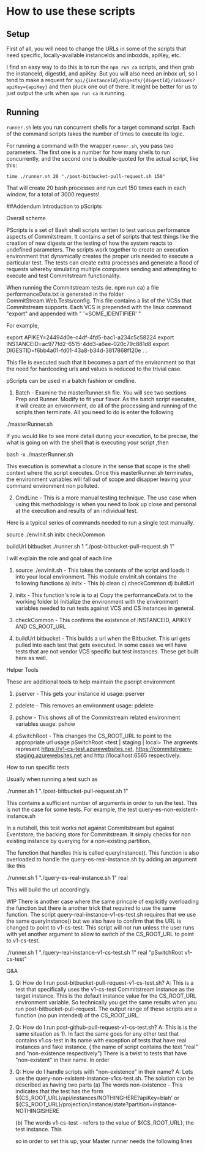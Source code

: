 # How to use these scripts

## Setup
First of all, you will need to change the URLs in some of the scripts that need specific, locally-available instanceIds and inboxIds, apiKey, etc.

I find an easy way to do this is to run the `npm run ca` scripts, and then grab the instanceId, digestId, and apiKey. But you will also need an inbox url, so I tend to make a request for `api/{instanceId}/digests/{digestId}/inboxes?apiKey={apiKey}` and then pluck one out of
there. It might be better for us to just output the urls when `npm run ca` is running.

## Running

`runner.sh` lets you run concurrent shells for a target command script. Each of the command scripts takes the number of times to execute its logic.

For running a command with the wrapper `runner.sh`, you pass two parameters. The first one is a number for how many shells to run concurrently, and the second one is double-quoted for the actual script, like this:

`time ./runner.sh 20 "./post-bitbucket-pull-request.sh 150"`

That will create 20 bash processes and run curl 150 times each in each window, for a total of 3000 requests!



##Addendum
Introduction to pScripts

Overall scheme

PScripts is a set of Bash shell scripts written to test various performance aspects of Commitstream.  It contains a set
of scripts that test things like the creation of new digests or the testing of how the system reacts to undefined
parameters.  The scripts work together to create an execution environment that dynamically creates the proper urls needed
to execute a particular test.  The tests can create extra processes and generate a flood of requests whereby simulating
multiple computers sending and attempting to execute and test Commitstream functionality.

When running the Commitstream tests (ie. npm run ca) a file performanceData.txt is generated in the folder
CommitStream.Web.Tests/config.  This file contains a list of the VCSs that Commitstream supports.  Each VCS is prepended
with the linux command "export" and appended with " '=SOME_IDENTIFIER' "

For example,

export APIKEY=24494d0e-c4df-4fd5-bac1-a234c5c58224
export INSTANCEID=ac977fd2-6515-4dd3-a6ee-020c79c881d8
export DIGESTID=f6bb4a01-fd01-43a8-b34d-3817868f120e
.
.

This file is executed such that it becomes a part of the environment so that the need for hardcoding urls and values is
reduced to the trivial case.


pScripts can be used in a batch fashion or cmdline.

1) Batch - Examine the masterRunner.sh file.  You will see two sections Prep and Runner.  Modify to fit your flavor.  As the
batch script executes, it will create an environment, do all of the processing and running of the scripts then terminate.
All you need to do is enter the following

./masterRunner.sh

If you would like to see more detail during your execution, to be precise, the what is going on with the shell that is
executing your script ,then

bash -x ./masterRunner.sh

This execution is somewhat a closure in the sense that scope is the shell context where the script executes. Once this
masterRunner.sh terminates, the environment variables will fall out of scope and disapper leaving your command
environment non polluted.

2) CmdLine - This is a more manual testing technique.  The use case when using this methodology is when you need to look
up close and personal at the execution and results of an individual test.

Here is a typical series of commands needed to run a single test manually.

source ./envInit.sh
initx
checkCommon

buildUrl bitbucket
./runner.sh 1 "./post-bitbucket-pull-request.sh 1"

I will explain the role and goal of each line

1) source ./envInit.sh - This takes the contents of the script and loads it into your local environment.  This module
  envInit.sh contains the following functions
  a) initx - This
  b) clean
  c) checkCommon
  d) buildUrl

2) initx - This function's role is to
  a) Copy the performanceData.txt to the working folder
  b) Initialize the environment with the environment variables needed to run tests against VCS and CS instances in general.

3) checkCommon - This confirms the existence of INSTANCEID, APIKEY AND CS_ROOT_URL

4) buildUrl bitbucket - This builds a url when the Bitbucket.  This url gets pulled into each test that gets executed.
  In some cases we will have tests that are not vendor VCS specific but test instances.  These get built here as well.

Helper Tools

These are additional tools to help maintain the pscript environment
 1) pserver - This gets your instance id
    usage: pserver

 2) pdelete - This removes an environment
    usage: pdelete <environment variable>

 3) pshow - This shows all of the Commitstream related environment variables
    usage: pshow

 4) pSwitchRoot - This changes the CS_ROOT_URL to point to the appropriate url
    usage pSwitchRoot <test | staging | local>
    The argments represent https://v1-cs-test.azurewebsites.net, https://commitstream-staging.azurewebsites.net and http://localhost:6565
    respectively.

How to run specific tests

Usually when running a test such as

./runner.sh 1 "./post-bitbucket-pull-request.sh 1"

This contains a sufficient number of arguments in order to run the test.  This is not the case for some tests.  For
example, the test query-es-non-existent-instance.sh

In a nutshell, this test works not against Commitstream but against Eventstore, the backing store for Commitstream.
It simply checks for non existing instance by querying for a non-existing partition.

 The function that handles this is called queryInstance().  This function is also overloaded to handle the
 query-es-real-instance.sh by adding an argument like this

 ./runner.sh 1 "./query-es-real-instance.sh 1" real

 This will build the url accordingly.

WIP
 There is another case where the same princple of explicitly overloading the function but there is another trick that
 required to use the same function.  The script query-real-instance-v1-cs-test.sh requires that we use the same
 queryInstance() but we also have to confirm that the URL is changed to point to v1-cs-test.  This script will not run
 unless the user runs with yet another argument to allow to switch of the CS_ROOT_URL to point to v1-cs-test.

 ./runner.sh 1 "./query-real-instance-v1-cs-test.sh 1" real "pSwitchRoot v1-cs-test"




Q&A

1) Q: How do I run post-bitbucket-pull-request-v1-cs-test.sh?
   A: This is a test that specifically uses the v1-cs-test Commitstream instance as the target instance.
      This is the default instance value for the CS_ROOT_URL environment variable. So technically you get
      the same results when you run post-bitbucket-pull-request.  The output range of these scripts
      are a function (no pun intended)
      of the CS_ROOT_URL.

2) Q: How do I run post-github-pull-request-v1-cs-test.sh?
   A: This is is the same situation as 1).  In fact the same goes for any other test that contains
   v1.cs-test in its name with exception of tests that have real instances and fake instance.
   ( the name of script contains the text "real" and "non-existence respectively")  There is a twist to tests that have "non-existent" in their name. In order

3) Q: How do I handle scripts with "non-existence" in their name?
   A: Lets use the query-non-existent-instance-v1cs-test.sh. The solution can be described as having two parts
      (a) The words non-existence - This indicates that the test has the form
         ${CS_ROOT_URL}/api/instances/NOTHINGHERE?apiKey=blah'
          or
          ${CS_ROOT_URL}/projection/instance/state?partition=instance-NOTHINGISHERE

      (b) The words v1-cs-test - refers to the value of ${CS_ROOT_URL}, the test instance.  This

    so in order to set this up, your Master runner needs the following lines
    
